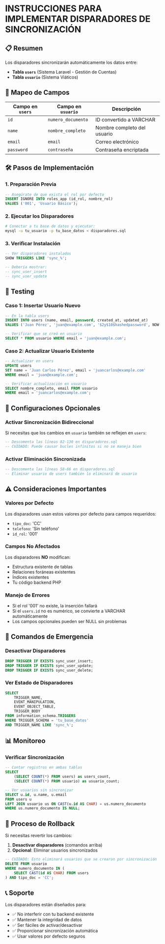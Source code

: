 # INSTRUCCIONES PARA IMPLEMENTAR DISPARADORES DE SINCRONIZACIÓN

## 📋 Resumen
Los disparadores sincronizarán automáticamente los datos entre:
- **Tabla `users`** (Sistema Laravel - Gestión de Cuentas)
- **Tabla `usuario`** (Sistema Viáticos)

## 🔄 Mapeo de Campos
| Campo en `users` | Campo en `usuario` | Descripción |
|------------------|-------------------|-------------|
| `id` | `numero_documento` | ID convertido a VARCHAR |
| `name` | `nombre_completo` | Nombre completo del usuario |
| `email` | `email` | Correo electrónico |
| `password` | `contraseña` | Contraseña encriptada |

## 🛠️ Pasos de Implementación

### 1. Preparación Previa
```sql
-- Asegúrate de que exista el rol por defecto
INSERT IGNORE INTO roles_app (id_rol, nombre_rol) 
VALUES ('001', 'Usuario Básico');
```

### 2. Ejecutar los Disparadores
```bash
# Conectar a tu base de datos y ejecutar:
mysql -u tu_usuario -p tu_base_datos < disparadores.sql
```

### 3. Verificar Instalación
```sql
-- Ver disparadores instalados
SHOW TRIGGERS LIKE 'sync_%';

-- Debería mostrar:
-- sync_user_insert
-- sync_user_update
```

## 🧪 Testing

### Caso 1: Insertar Usuario Nuevo
```sql
-- En la tabla users
INSERT INTO users (name, email, password, created_at, updated_at) 
VALUES ('Juan Pérez', 'juan@example.com', '$2y$10$hashedpassword', NOW(), NOW());

-- Verificar que se creó en usuario
SELECT * FROM usuario WHERE email = 'juan@example.com';
```

### Caso 2: Actualizar Usuario Existente
```sql
-- Actualizar en users
UPDATE users 
SET name = 'Juan Carlos Pérez', email = 'juancarlos@example.com' 
WHERE email = 'juan@example.com';

-- Verificar actualización en usuario
SELECT nombre_completo, email FROM usuario 
WHERE email = 'juancarlos@example.com';
```

## 🔧 Configuraciones Opcionales

### Activar Sincronización Bidireccional
Si necesitas que los cambios en `usuario` también se reflejen en `users`:

```sql
-- Descomenta las líneas 82-130 en disparadores.sql
-- CUIDADO: Puede causar bucles infinitos si no se maneja bien
```

### Activar Eliminación Sincronizada
```sql
-- Descomenta las líneas 58-66 en disparadores.sql
-- Eliminar usuario de users también lo eliminará de usuario
```

## ⚠️ Consideraciones Importantes

### Valores por Defecto
Los disparadores usan estos valores por defecto para campos requeridos:
- `tipo_doc`: 'CC'
- `telefono`: 'Sin teléfono'
- `id_rol`: '001'

### Campos No Afectados
Los disparadores **NO** modifican:
- Estructura existente de tablas
- Relaciones foráneas existentes
- Índices existentes
- Tu código backend PHP

### Manejo de Errores
- Si el rol '001' no existe, la inserción fallará
- Si el `users.id` no es numérico, se convierte a VARCHAR automáticamente
- Los campos opcionales pueden ser NULL sin problemas

## 🛑 Comandos de Emergencia

### Desactivar Disparadores
```sql
DROP TRIGGER IF EXISTS sync_user_insert;
DROP TRIGGER IF EXISTS sync_user_update;
DROP TRIGGER IF EXISTS sync_user_delete;
```

### Ver Estado de Disparadores
```sql
SELECT 
    TRIGGER_NAME,
    EVENT_MANIPULATION,
    EVENT_OBJECT_TABLE,
    TRIGGER_BODY
FROM information_schema.TRIGGERS 
WHERE TRIGGER_SCHEMA = 'tu_base_datos' 
AND TRIGGER_NAME LIKE 'sync_%';
```

## 📊 Monitoreo

### Verificar Sincronización
```sql
-- Contar registros en ambas tablas
SELECT 
    (SELECT COUNT(*) FROM users) as users_count,
    (SELECT COUNT(*) FROM usuario) as usuario_count;

-- Ver usuarios sin sincronizar
SELECT u.id, u.name, u.email 
FROM users u 
LEFT JOIN usuario us ON CAST(u.id AS CHAR) = us.numero_documento 
WHERE us.numero_documento IS NULL;
```

## 🔄 Proceso de Rollback

Si necesitas revertir los cambios:

1. **Desactivar disparadores** (comandos arriba)
2. **Opcional**: Eliminar usuarios sincronizados
```sql
-- CUIDADO: Esto eliminará usuarios que se crearon por sincronización
DELETE FROM usuario 
WHERE numero_documento IN (
    SELECT CAST(id AS CHAR) FROM users
) AND tipo_doc = 'CC';
```

## 📞 Soporte

Los disparadores están diseñados para:
- ✅ No interferir con tu backend existente
- ✅ Mantener la integridad de datos
- ✅ Ser fáciles de activar/desactivar
- ✅ Proporcionar sincronización automática
- ✅ Usar valores por defecto seguros
